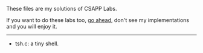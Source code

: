 These files are my solutions of CSAPP Labs.

If you want to do these labs too, [go ahead](http://csapp.cs.cmu.edu/3e/labs.html), don't see my implementations and you will enjoy it.

-----------------
- tsh.c: a tiny shell.
